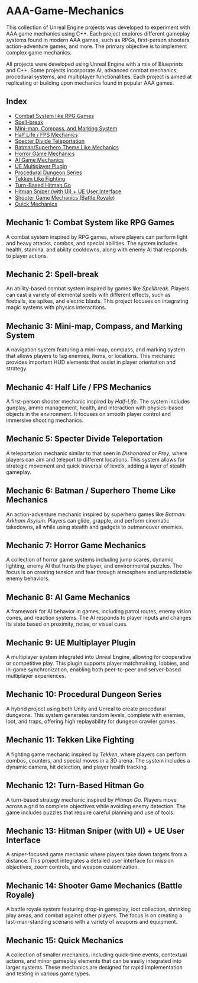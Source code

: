 # AAA-Game-Mechanics

This collection of Unreal Engine projects was developed to experiment with AAA game mechanics using C++. Each project explores different gameplay systems found in modern AAA games, such as RPGs, first-person shooters, action-adventure games, and more. The primary objective is to implement complex game mechanics.

All projects were developed using Unreal Engine with a mix of Blueprints and C++. Some projects incorporate AI, advanced combat mechanics, procedural systems, and multiplayer functionalities. Each project is aimed at replicating or building upon mechanics found in popular AAA games.

## Index
- [Combat System like RPG Games](#mechanic-1-combat-system-like-rpg-games)
- [Spell-break](#mechanic-2-spell-break)
- [Mini-map, Compass, and Marking System](#mechanic-3-mini-map-compass-and-marking-system)
- [Half Life / FPS Mechanics](#mechanic-4-half-life-fps-mechanics)
- [Specter Divide Teleportation](#mechanic-5-specter-divide-teleportation)
- [Batman/Superhero Theme Like Mechanics](#mechanic-6-batman-superhero-theme-like-mechanics)
- [Horror Game Mechanics](#mechanic-7-horror-game-mechanics)
- [AI Game Mechanics](#mechanic-8-ai-game-mechanics)
- [UE Multiplayer Plugin](#mechanic-9-ue-multiplayer-plugin)
- [Procedural Dungeon Series](#mechanic-10-procedural-dungeon-series-unity--unreal)
- [Tekken Like Fighting](#mechanic-11-tekken-like-fighting)
- [Turn-Based Hitman Go](#mechanic-12-turn-based-hitman-go)
- [Hitman Sniper (with UI) + UE User Interface](#mechanic-13-hitman-sniper-with-ui--ue-user-interface)
- [Shooter Game Mechanics (Battle Royale)](#mechanic-14-shooter-game-mechanics-battle-royale)
- [Quick Mechanics](#mechanic-15-quick-mechanics)

## Mechanic 1: Combat System like RPG Games
A combat system inspired by RPG games, where players can perform light and heavy attacks, combos, and special abilities. The system includes health, stamina, and ability cooldowns, along with enemy AI that responds to player actions.

## Mechanic 2: Spell-break
An ability-based combat system inspired by games like *Spellbreak*. Players can cast a variety of elemental spells with different effects, such as fireballs, ice spikes, and electric blasts. This project focuses on integrating magic systems with physics interactions.

## Mechanic 3: Mini-map, Compass, and Marking System
A navigation system featuring a mini-map, compass, and marking system that allows players to tag enemies, items, or locations. This mechanic provides important HUD elements that assist in player orientation and strategy.

## Mechanic 4: Half Life / FPS Mechanics
A first-person shooter mechanic inspired by *Half-Life*. The system includes gunplay, ammo management, health, and interaction with physics-based objects in the environment. It focuses on smooth player control and immersive shooting mechanics.

## Mechanic 5: Specter Divide Teleportation
A teleportation mechanic similar to that seen in *Dishonored* or *Prey*, where players can aim and teleport to different locations. This system allows for strategic movement and quick traversal of levels, adding a layer of stealth gameplay.

## Mechanic 6: Batman / Superhero Theme Like Mechanics
An action-adventure mechanic inspired by superhero games like *Batman: Arkham Asylum*. Players can glide, grapple, and perform cinematic takedowns, all while using stealth and gadgets to outmaneuver enemies.

## Mechanic 7: Horror Game Mechanics
A collection of horror game systems including jump scares, dynamic lighting, enemy AI that hunts the player, and environmental puzzles. The focus is on creating tension and fear through atmosphere and unpredictable enemy behaviors.

## Mechanic 8: AI Game Mechanics
A framework for AI behavior in games, including patrol routes, enemy vision cones, and reaction systems. The AI responds to player inputs and changes its state based on proximity, noise, or visual cues.

## Mechanic 9: UE Multiplayer Plugin
A multiplayer system integrated into Unreal Engine, allowing for cooperative or competitive play. This plugin supports player matchmaking, lobbies, and in-game synchronization, enabling both peer-to-peer and server-based multiplayer experiences.

## Mechanic 10: Procedural Dungeon Series
A hybrid project using both Unity and Unreal to create procedural dungeons. This system generates random levels, complete with enemies, loot, and traps, offering high replayability for dungeon crawler games.

## Mechanic 11: Tekken Like Fighting
A fighting game mechanic inspired by *Tekken*, where players can perform combos, counters, and special moves in a 3D arena. The system includes a dynamic camera, hit detection, and player health tracking.

## Mechanic 12: Turn-Based Hitman Go
A turn-based strategy mechanic inspired by *Hitman Go*. Players move across a grid to complete objectives while avoiding enemy detection. The game includes puzzles that require careful planning and use of tools.

## Mechanic 13: Hitman Sniper (with UI) + UE User Interface
A sniper-focused game mechanic where players take down targets from a distance. This project integrates a detailed user interface for mission objectives, zoom controls, and weapon customization.

## Mechanic 14: Shooter Game Mechanics (Battle Royale)
A battle royale system featuring drop-in gameplay, loot collection, shrinking play areas, and combat against other players. The focus is on creating a last-man-standing scenario with a variety of weapons and equipment.

## Mechanic 15: Quick Mechanics
A collection of smaller mechanics, including quick-time events, contextual actions, and minor gameplay elements that can be easily integrated into larger systems. These mechanics are designed for rapid implementation and testing in various game types.
